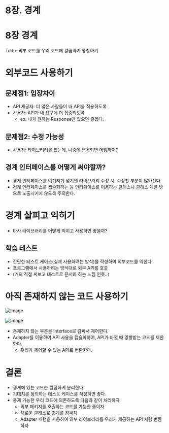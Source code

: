 # 8장. 경계

# 8장 경계

Todo:  외부 코드를 우리 코드에 깔끔하게 통합하기

# 외부코드 사용하기

## 문제점1: 입장차이

- API 제공자: 더 많은 사람들이 내 API를 적용하도록
- 사용자: API가 내 요구에 더 집중되도록
    - ex. 내가 원하는 Response만 있으면 좋겠다.

## 문제점2: 수정 가능성

- 사용자: 라이브러리를 썼는데, 나중에 변경되면 어떻하지?

## 경계 인터페이스를 어떻게 써야할까?

- 경계 인터페이스를 여기저기 넘기면 라이브러리 수정 시, 수정할 부분이 많아진다.
- 경계 인터페이스를 캡슐화하는 등 인터페이스를 이용하는 클래스나 클래스 계열 밖으로 노출시키지 않도록 주의한다.

# 경계 살피고 익히기

- 타사 라이브러리를 어떻게 익히고 사용하면 좋을까?

## 학습 테스트

- 간단한 테스트 케이스(실제 사용하려는 방식)를 작성하여 외부코드를 익힌다.
- 프로그램에서 사용하려는 방식대로 외부 API를 호출
- (거의 직접 써보고 테스트로 문서화 하는 느낌 인듯..)

# 아직 존재하지 않는 코드 사용하기
![image](https://user-images.githubusercontent.com/75591617/210240128-9c9df9be-d25e-4758-8a0f-601f26148e50.png)

![image](https://user-images.githubusercontent.com/75591617/210240148-aed13550-4244-4fdb-baf9-1e811fe17de1.png)

- 존재하지 않는 부분을 interface로 감싸서 제어한다.
- Adapter를 이용하여 API 사용을 캡슐화하여, API가 바뀔 때 영향받는 코드를 제한한다.
    - 우리가 제어할 수 있는 API로 변환한다.

# 결론

- 경계에 있는 코드는 깔끔하게 분리한다.
- 기대치를 정의하는 테스트 케이스를 작성하면 좋다.
- 통제 가능한 우리 코드에 의존하도록 다음과 같이 처리하자
    - 외부 패키지를 호출하는 코드를 가능한 줄이자
    - 새로운 클래스로 경계를 감싸자
    - Adapter 패턴을 사용하여 외부 라이브러리를 우리가 제공하는 API 처럼 변환하자
